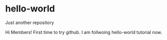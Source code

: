 # hello-world
Just another repository

Hi Members!
First time to try github. I am follwoing hello-world tutorial now.
